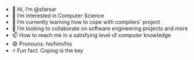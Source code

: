 - 👋 Hi, I’m @sfarsar
- 👀 I’m interested in Computer Science
- 🌱 I’m currently learning how to cope with compilers' project
- 💞️ I’m looking to collaborate on software engineering projects and more
- 📫 How to reach me in a satisfying level of computer knowledge
- 😄 Pronouns: he/him/his
- ⚡ Fun fact: Coping is the key

<!---
sfarsar/sfarsar is a ✨ special ✨ repository because its `README.md` (this file) appears on your GitHub profile.
You can click the Preview link to take a look at your changes.
--->
